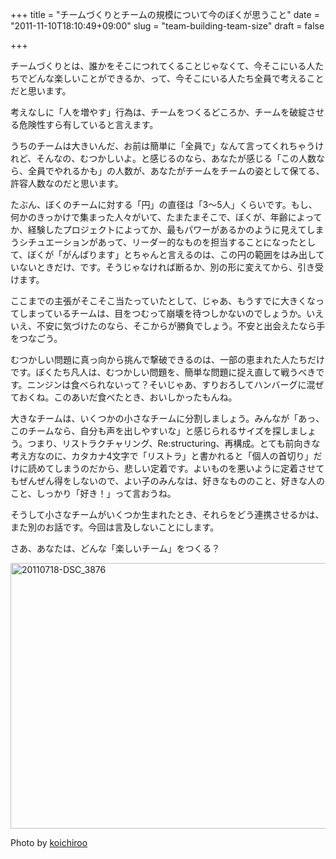 +++
title = "チームづくりとチームの規模について今のぼくが思うこと"
date = "2011-11-10T18:10:49+09:00"
slug = "team-building-team-size"
draft = false

+++

<p>チームづくりとは、誰かをそこにつれてくることじゃなくて、今そこにいる人たちでどんな楽しいことができるか、って、今そこにいる人たち全員で考えることだと思います。</p>
<p>考えなしに「人を増やす」行為は、チームをつくるどころか、チームを破綻させる危険性すら有していると言えます。</p>
<p>うちのチームは大きいんだ、お前は簡単に「全員で」なんて言ってくれちゃうけれど、そんなの、むつかしいよ。と感じるのなら、あなたが感じる「この人数なら、全員でやれるかも」の人数が、あなたがチームをチームの姿として保てる、許容人数なのだと思います。</p>
<p>たぶん、ぼくのチームに対する「円」の直径は「3～5人」くらいです。もし、何かのきっかけで集まった人々がいて、たまたまそこで、ぼくが、年齢によってか、経験したプロジェクトによってか、最もパワーがあるかのように見えてしまうシチュエーションがあって、リーダー的なものを担当することになったとして、ぼくが「がんばります」とちゃんと言えるのは、この円の範囲をはみ出していないときだけ、です。そうじゃなければ断るか、別の形に変えてから、引き受けます。</p>
<p>ここまでの主張がそこそこ当たっていたとして、じゃあ、もうすでに大きくなってしまっているチームは、目をつむって崩壊を待つしかないのでしょうか。いえいえ、不安に気づけたのなら、そこからが勝負でしょう。不安と出会えたなら手をつなごう。</p>
<p>むつかしい問題に真っ向から挑んで撃破できるのは、一部の恵まれた人たちだけです。ぼくたち凡人は、むつかしい問題を、簡単な問題に捉え直して戦うべきです。ニンジンは食べられないって？そいじゃあ、すりおろしてハンバーグに混ぜておくね。このあいだ食べたとき、おいしかったもんね。</p>
<p>大きなチームは、いくつかの小さなチームに分割しましょう。みんなが「あっ、このチームなら、自分も声を出しやすいな」と感じられるサイズを探しましょう。つまり、リストラクチャリング、Re:structuring、再構成。とても前向きな考え方なのに、カタカナ4文字で「リストラ」と書かれると「個人の首切り」だけに読めてしまうのだから、悲しい定着です。よいものを悪いように定着させてもぜんぜん得をしないので、よい子のみんなは、好きなもののこと、好きな人のこと、しっかり「好き！」って言おうね。</p>
<p>そうして小さなチームがいくつか生まれたとき、それらをどう連携させるかは、また別のお話です。今回は言及しないことにします。</p>
<p>さあ、あなたは、どんな「楽しいチーム」をつくる？</p>
<p><a href="http://www.flickr.com/photos/koichiroo/5961158324/" title="20110718-DSC_3876 by koichiroo, on Flickr"><img src="http://farm7.static.flickr.com/6147/5961158324_a676fa8237_z.jpg" width="640" height="425" alt="20110718-DSC_3876"></a></p>
<p>Photo by <a href="http://www.flickr.com/photos/koichiroo/5961158324/" title="20110718-DSC_3876 | Flickr - Photo Sharing!">koichiroo</a></p>
